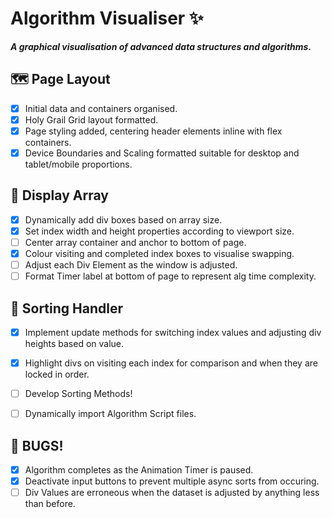 # Algorithm Visualiser ✨
***A graphical visualisation of advanced data structures and algorithms.***

## 🗺 Page Layout
* [x] Initial data and containers organised.
* [x] Holy Grail Grid layout formatted.
* [x] Page styling added, centering header elements inline with flex containers.
* [x] Device Boundaries and Scaling formatted suitable for desktop and tablet/mobile proportions.

## 🔮 Display Array
* [x] Dynamically add div boxes based on array size.
* [x] Set index width and height properties according to viewport size.
* [ ] Center array container and anchor to bottom of page.
* [x] Colour visiting and completed index boxes to visualise swapping.
* [ ] Adjust each Div Element as the window is adjusted.
* [ ] Format Timer label at bottom of page to represent alg time complexity.

## 🧙 Sorting Handler
* [x] Implement update methods for switching index values and adjusting div heights based on value.
* [x] Highlight divs on visiting each index for comparison and when they are locked in order.
* [ ] Develop Sorting Methods!
* [ ] Dynamically import Algorithm Script files.



## 🐞 BUGS!
* [x] Algorithm completes as the Animation Timer is paused.
* [x] Deactivate input buttons to prevent multiple async sorts from occuring.
* [ ] Div Values are erroneous when the dataset is adjusted by anything less than before.